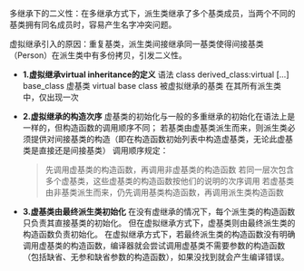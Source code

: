 多继承下的二义性：在多继承方式下，派生类继承了多个基类成员，当两个不同的基类拥有同名成员时，容易产生名字冲突问题。

虚拟继承引入的原因：重复基类，派生类间接继承同一基类使得间接基类（Person）在派生类中有多份拷贝，引发二义性。

- **1.虚拟继承virtual inheritance的定义**
  语法 class derived_class:virtual [...] base_class 虚基类
  virtual base class 被虚拟继承的基类 在其所有派生类中，仅出现一次

- **2.虚拟继承的构造次序**
    虚基类的初始化与一般的多重继承的初始化在语法上是一样的，但构造函数的调用顺序不同；
    若基类由虚基类派生而来，则派生类必须提供对间接基类的构造（即在构造函数初始列表中构造虚基类，无论此虚基类是直接还是间接基类）
    调用顺序规定：
    > 先调用虚基类的构造函数，再调用非虚基类的构造函数 
    > 若同一层次包含多个虚基类，这些虚基类的构造函数按他们的说明的次序调用 
    > 若虚基类由非基类派生而来，仍先调用基类构造函数，再调用派生类构造函数
- **3.虚基类由最终派生类初始化**
  在没有虚继承的情况下，每个派生类的构造函数只负责其直接基类的初始化。
  但在虚拟继承方式下，虚基类则由最终派生类的构造函数负责初始化。
  在虚拟继承方式下，若最终派生类的构造函数没有明确调用虚基类的构造函数，编译器就会尝试调用虚基类不需要参数的构造函数（包括缺省、无参和缺省参数的构造函数），如果没找到就会产生编译错误。